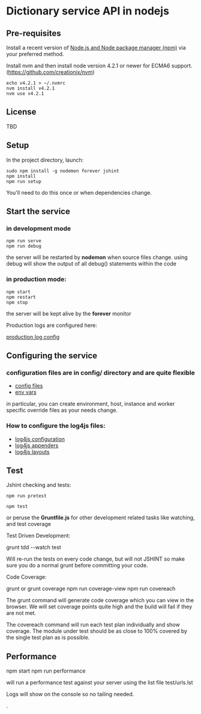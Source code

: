 # Dictionary service API in nodejs

## Pre-requisites

Install a recent version of [Node.js and Node package manager (npm)](http://nodejs.org) via your preferred method.

Install nvm and then install node version 4.2.1 or newer for ECMA6 support. (https://github.com/creationix/nvm)

    echo v4.2.1 > ~/.nvmrc
    nvm install v4.2.1
    nvm use v4.2.1

## License

TBD

## Setup

In the project directory, launch:

    sudo npm install -g nodemon forever jshint
    npm install
    npm run setup

You'll need to do this once or when dependencies change.

## Start the service

### in development mode

    npm run serve
    npm run debug

the server will be restarted by **nodemon** when source files change.
using debug will show the output of all debug() statements within the code

### in production mode:

    npm start
    npm restart
    npm stop

the server will be kept alive by the **forever** monitor

Production logs are configured here:

[production log config](https://github.com/workshare/location-nodejs/blob/master/config/production.json)

## Configuring the service

### configuration files are in **config/** directory and are quite flexible

* [config files](https://github.com/lorenwest/node-config/wiki/Configuration-Files)
* [env vars](https://github.com/lorenwest/node-config/wiki/Environment-Variables)

in particular, you can create environment, host, instance and worker
specific override files as your needs change.

### How to configure the **log4js** files:

* [log4js configuration](https://github.com/nomiddlename/log4js-node#configuration)
* [log4js appenders](https://github.com/nomiddlename/log4js-node/wiki/Appenders)
* [log4js layouts](https://github.com/nomiddlename/log4js-node/wiki/Layouts)

## Test

Jshint checking and tests:

    npm run pretest

    npm test

or peruse the **Gruntfile.js** for other development related tasks like watching, and test coverage

Test Driven Development:

   grunt tdd --watch test
   
Will re-run the tests on every code change, but will not JSHINT so make sure you
do a normal grunt before committing your code.

Code Coverage:

   grunt or grunt coverage
   npm run coverage-view
   npm run covereach

The grunt command will generate code coverage which you can view in the browser.
We will set coverage points quite high and the build will fail if they are not met.

The covereach command will run each test plan individually and show coverage. The
module under test should be as close to 100% covered by the single test plan as is possible.

## Performance

   npm start
   npm run performance

will run a performance test against your server using the list file test/urls.lst

Logs will show on the console so no tailing needed.



.
